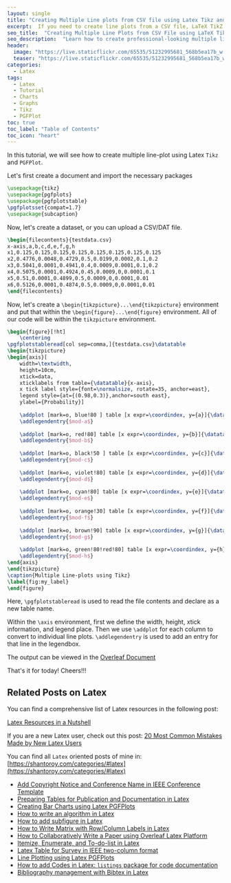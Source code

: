 ```yaml
---
layout: single
title: "Creating Multiple Line plots from CSV file using Latex Tikz and PGFPlot"
excerpt:  If you need to create line plots from a CSV file, LaTeX TikZ and PGFPlot offer powerful tools to help you achieve this task with ease. In this blog post, I'll show you how to create multiple line plots from a CSV file and customize them to your liking using these tools. You'll also learn how to add labels, change the axis scales, and adjust the plot appearance to create professional-looking plots. Whether you're a beginner or an experienced LaTeX user, this guide will help you create stunning line plots in no time.
seo_title:  "Creating Multiple Line Plots from CSV File using LaTeX TikZ and PGFPlot"
seo_description:  "Learn how to create professional-looking multiple line plots from a CSV file using LaTeX TikZ and PGFPlot. This guide will help beginners and experienced LaTeX users add labels, change axis scales, and adjust plot appearance."
header:
  image: "https://live.staticflickr.com/65535/51232995681_568b5ea17b_w.jpg"
  teaser: "https://live.staticflickr.com/65535/51232995681_568b5ea17b_w.jpg"
categories:
  - Latex
tags:
  - Latex
  - Tutorial
  - Charts
  - Graphs
  - Tikz
  - PGFPlot
toc: true
toc_label: "Table of Contents"
toc_icon: "heart"
---
```



In this tutorial, we will see how to create multiple line-plot using Latex `Tikz` and `PGFPlot`.

Let's first create a document and import the necessary packages
```latex
\usepackage{tikz}
\usepackage{pgfplots}
\usepackage{pgfplotstable}
\pgfplotsset{compat=1.7}
\usepackage{subcaption}
```

Now, let's create a dataset, or you can upload a CSV/DAT file.

```latex
\begin{filecontents}{testdata.csv}
x-axis,a,b,c,d,e,f,g,h
x1,0.125,0.125,0.125,0.125,0.125,0.125,0.125,0.125
x2,0.4776,0.0048,0.4729,0.5,0.0199,0.0002,0.1,0.2
x3,0.5041,0.0001,0.4941,0.4,0.0009,0.0001,0.1,0.2
x4,0.5075,0.0001,0.4924,0.45,0.0009,0,0.0001,0.1
x5,0.51,0.0001,0.4899,0.5,0.0009,0,0.0001,0.01
x6,0.5126,0.0001,0.4874,0.5,0.0009,0,0.0001,0.01
\end{filecontents}
```

Now, let's create a `\begin{tikzpicture}...\end{tikzpicture}` environment and put that within the `\begin{figure}...\end{figure}` environment. All of our code will be within the `tikzpicture` environment.

```latex
\begin{figure}[!ht]
    \centering
\pgfplotstableread[col sep=comma,]{testdata.csv}\datatable
\begin{tikzpicture}
\begin{axis}[
    width=\textwidth,
    height=10cm,
    xtick=data,
    xticklabels from table={\datatable}{x-axis},
    x tick label style={font=\normalsize, rotate=35, anchor=east},
    legend style={at={(0.98,0.3)},anchor=south east},
    ylabel={Probability}]
    
    \addplot [mark=o, blue!80 ] table [x expr=\coordindex, y={a}]{\datatable};
    \addlegendentry{$mod-a$}
    
    \addplot [mark=o, red!80] table [x expr=\coordindex, y={b}]{\datatable};
    \addlegendentry{$mod-b$}
    
    \addplot [mark=o, black!50 ] table [x expr=\coordindex, y={c}]{\datatable};
    \addlegendentry{$mod-c$}
    
    \addplot [mark=o, violet!80] table [x expr=\coordindex, y={d}]{\datatable};
    \addlegendentry{$mod-d$}
    
    \addplot [mark=o, cyan!80] table [x expr=\coordindex, y={e}]{\datatable};
    \addlegendentry{$mod-e$}
    
    \addplot [mark=o, orange!30] table [x expr=\coordindex, y={f}]{\datatable};
    \addlegendentry{$mod-f$}
    
    \addplot [mark=o, brown!90] table [x expr=\coordindex, y={g}]{\datatable};
    \addlegendentry{$mod-g$}
    
    \addplot [mark=o, green!80!red!80] table [x expr=\coordindex, y={h}]{\datatable};
    \addlegendentry{$mod-h$}
\end{axis}
\end{tikzpicture}
\caption{Multiple Line-plots using Tikz}
\label{fig:my_label}
\end{figure}
```

Here, `\pgfplotstableread` is used to read the file contents and declare as a new table name.

Within the `\axis` environment, first we define the width, height, xtick information, and legend place. Then we use `\addplot` for each column to convert to individual line plots. `\addlegendentry` is used to add an entry for that line in the legendbox.

The output can be viewed in the [Overleaf Document](https://www.overleaf.com/read/dpkydqvjcpds)

That's it for today! Cheers!!!


## Related Posts on Latex
You can find a comprehensive list of Latex resources in the following post:

[Latex Resources in a Nutshell](https://shantoroy.com/latex/latex-resources-in-a-nutshell/)

If you are a new Latex user, check out this post:
[20 Most Common Mistakes Made by New Latex Users](https://shantoroy.com/latex/common-mistakes-made-by-new-latex-typesetting-users/)

You can find all `Latex` oriented posts of mine in: [https://shantoroy.com/categories/#latex](https://shantoroy.com/categories/#latex)
* [Add Copyright Notice and Conference Name in IEEE Conference Template](https://shantoroy.com/latex/add-copyright-conference-name/)
* [Preparing Tables for Publication and Documentation in Latex](https://shantoroy.com/latex/how-to-create-tables-in-latex/)
* [Creating Bar Charts using Latex PGFPlots](https://shantoroy.com/latex/bar-plots-in-latex-pgfplot/)
* [How to write an algorithm in Latex](https://shantoroy.com/latex/how-to-write-algorithm-in-latex/)
* [How to add subfigure in Latex](https://shantoroy.com/latex/how-to-add-subfig-in-latex/)
* [How to Write Matrix with Row/Column Labels in Latex](https://shantoroy.com/latex/matrix-labeling-in-latex/)
* [How to Collaboratively Write a Paper using Overleaf Latex Platform](https://shantoroy.com/latex/how-to-collaborately-write-a-paper-using-latex-overleaf/)
* [Itemize, Enumerate, and To-do-list in Latex](https://shantoroy.com/latex/playing-with-latex-itemize-enumerate-fontawesome/)
* [Latex Table for Survey in IEEE two-column format](https://shantoroy.com/latex/latex-table-for-survey-ieee-template/)
* [Line Plotting using Latex PGFPlots](https://shantoroy.com/latex/how-to-draw-line-graph-using-pgfplots-latex/)
* [How to add Codes in Latex:  `listings`  package for code documentation](https://shantoroy.com/latex/how-to-add-codes-in-latex-listing-package/)
* [Bibliography management with Bibtex in Latex](https://shantoroy.com/latex/bibliography-management-with-bibtex/)


<!--stackedit_data:
eyJoaXN0b3J5IjpbMzYxNDY2NjAxLC0xODQzMzc1MTgxLDE0NT
kwMTMzMzJdfQ==
-->